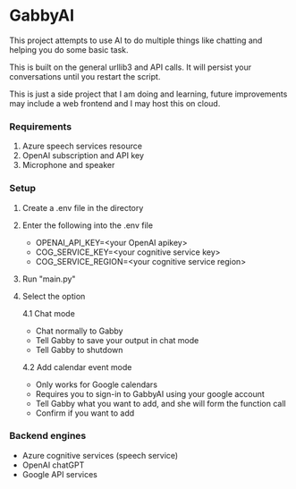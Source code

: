 # GabbyAI

This project attempts to use AI to do multiple things like chatting and helping you do some basic task.

This is built on the general urllib3 and API calls. It will persist your conversations until you restart the script. 

This is just a side project that I am doing and learning, future improvements may include a web frontend and I may host this on cloud. 

### Requirements

1. Azure speech services resource
2. OpenAI subscription and API key
3. Microphone and speaker

### Setup

1. Create a .env file in the directory

2. Enter the following into the .env file

   - OPENAI_API_KEY=\<your OpenAI apikey>
   - COG_SERVICE_KEY=\<your cognitive service key>
   - COG_SERVICE_REGION=\<your cognitive service region>

3. Run "main.py"

4. Select the option

   4.1 Chat mode

      - Chat normally to Gabby
      - Tell Gabby to save your output in chat mode
      - Tell Gabby to shutdown

   4.2 Add calendar event mode

      - Only works for Google calendars
      - Requires you to sign-in to GabbyAI using your google account
      - Tell Gabby what you want to add, and she will form the function call
      - Confirm if you want to add

### Backend engines
- Azure cognitive services (speech service)
- OpenAI chatGPT
- Google API services